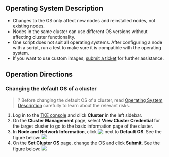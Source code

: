 ## Operating System Description[](id:OS)

- Changes to the OS only affect new nodes and reinstalled nodes, not existing nodes.
- Nodes in the same cluster can use different OS versions without affecting cluster functionality.
- One script does not suit all operating systems. After configuring a node with a script, run a test to make sure it is compatible with the operating system.
- If you want to use custom images, [submit a ticket](https://console.qcloud.com/workorder/category?level1_id=6&level2_id=350&source=0&data_title=%E5%AE%B9%E5%99%A8%E6%9C%8D%E5%8A%A1TKE&level3_id=718&radio_title=%E5%AE%B9%E5%99%A8%E9%9B%86%E7%BE%A4%E7%9B%B8%E5%85%B3%E9%97%AE%E9%A2%98&queue=97&scene_code=16798&step=2) for further assistance.
## Operation Directions

### Changing the default OS of a cluster
>? Before changing the default OS of a cluster, read [Operating System Description](#OS) carefully to learn about the relevant risks.

1. Log in to the [TKE console](https://console.cloud.tencent.com/tke2) and click **Cluster** in the left sidebar.
2. On the **Cluster Management** page, select **View Cluster Credential** for the target cluster to go to the basic information page of the cluster.
3. In **Node and Network Information**, click <img src="https://main.qcloudimg.com/raw/12834a28b9839ffe9a3723ca23ba19ce.png" style="margin:-3px 0px"> next to **Default OS**. See the figure below:
![](https://main.qcloudimg.com/raw/1bdc4b288f01e31c93504d21dc865c6f.png)
4. On the **Set Cluster OS** page, change the OS and click **Submit**. See the figure below:
![](https://main.qcloudimg.com/raw/9bd3d607c7897232a02df96ca52558dd.png)


